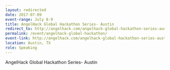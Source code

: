 ```yaml
---
layout: redirected
date: 2017-07-09
event-range: July 8-9
title: AngelHack Global Hackathon Series- Austin
redirect_to: http://angelhack.com/angelhack-global-hackathon-series-austin
permalink: /event/angelhack-global-hackathon/
event-link: http://angelhack.com/angelhack-global-hackathon-series-austin
location: Austin, TX
role: Speaking
---
```

AngelHack Global Hackathon Series- Austin
